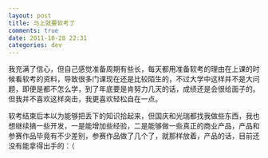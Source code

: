 ```yaml
---
layout: post
title: 马上就要软考了
comments: true
date: 2011-10-28 22:31
categories: dev
---
```


我充满了信心，但自己感觉准备周期有些长，每天都用准备软考的理由在上课的时候看软考的资料，导致很多门课现在还是比较陌生的，不过大学中这样并不是大问题，即便是都不怎么学，到了年底要是肯努力几天的话，成绩还是会很给面子的。但我并不喜欢这样突击，我更喜欢轻松自在一点。

软考结束后本以为能够把丢下的知识拾起来，但国庆和光瑞都找我做些东西，我也想继续搞一些开发，一是能增加些经验，二是能够做一些真正的商业产品，产品和参赛作品毕竟有不少差别，参赛作品做了几个了，就那样放着，产品的话，目前还没有能拿得出手的：（